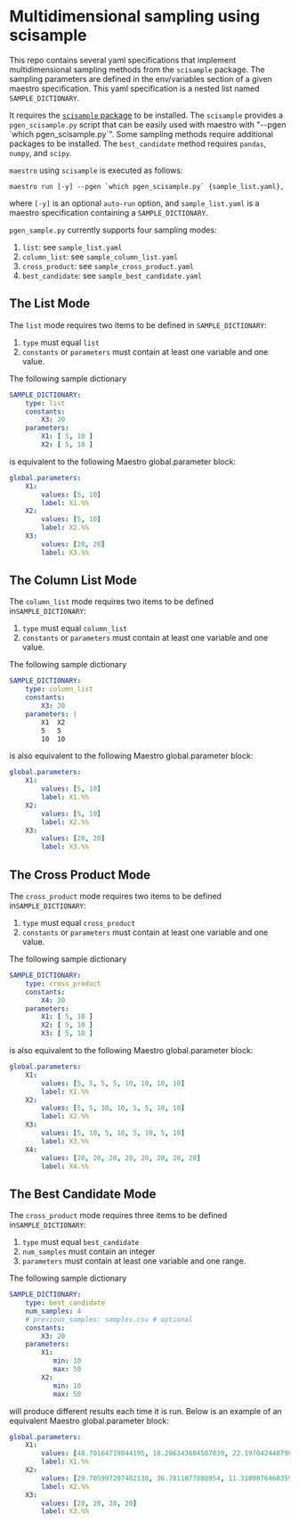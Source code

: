 # Multidimensional sampling using scisample

This repo contains several yaml specifications that implement
multidimensional sampling methods from the `scisample` package.
The sampling parameters are defined in the env/variables section 
of a given maestro specification. This yaml specification is a nested 
list named `SAMPLE_DICTIONARY`.

It requires the [`scisample` package](https://github.com/LLNL/scisample) 
to be installed. The `scisample` provides a `pgen_scisample.py` script 
that can be easily used with maestro with "--pgen \`which pgen_scisample.py\`". 
Some sampling methods require additional packages to
be installed. The `best_candidate` method requires `pandas`, `numpy`, and
`scipy`. 

`maestro` using `scisample` is executed as follows:
 
```
maestro run [-y] --pgen `which pgen_scisample.py` {sample_list.yaml},
```

where `[-y]` is an optional `auto-run` option, and `sample_list.yaml` is a maestro 
specification containing a `SAMPLE_DICTIONARY`.  

`pgen_sample.py` currently supports four sampling modes:

1. `list`: see `sample_list.yaml`
1. `column_list`: see `sample_column_list.yaml`
1. `cross_product`: see `sample_cross_product.yaml`
1. `best_candidate`: see `sample_best_candidate.yaml`

## The List Mode

The `list` mode requires two items to be defined
in `SAMPLE_DICTIONARY`:

1. `type` must equal `list`
2. `constants` or `parameters` must contain at least one variable
and one value.

The following sample dictionary

```yaml
SAMPLE_DICTIONARY:
    type: list
    constants:
        X3: 20
    parameters:
        X1: [ 5, 10 ]
        X2: [ 5, 10 ]
```
is equivalent to the following Maestro global.parameter block:

```yaml
global.parameters:
    X1:
        values: [5, 10]
        label: X1.%%
    X2:
        values: [5, 10]
        label: X2.%%
    X3:
        values: [20, 20]
        label: X3.%%
```

## The Column List Mode

The `column_list` mode requires two items to be defined
in`SAMPLE_DICTIONARY`:

1. `type` must equal `column_list`
2. `constants` or `parameters` must contain at least one variable
and one value.

The following sample dictionary

```yaml
SAMPLE_DICTIONARY:
    type: column_list
    constants:
        X3: 20
    parameters: |
        X1  X2
        5   5
        10  10
```
is also equivalent to the following Maestro global.parameter block:

```yaml
global.parameters:
    X1:
        values: [5, 10]
        label: X1.%%
    X2:
        values: [5, 10]
        label: X2.%%
    X3:
        values: [20, 20]
        label: X3.%%
```

## The Cross Product Mode

The `cross_product` mode requires two items to be defined
in`SAMPLE_DICTIONARY`:

1. `type` must equal `cross_product`
2. `constants` or `parameters` must contain at least one variable
and one value.

The following sample dictionary

```yaml
SAMPLE_DICTIONARY:
    type: cross_product
    constants:
        X4: 20
    parameters:
        X1: [ 5, 10 ]
        X2: [ 5, 10 ]
        X3: [ 5, 10 ]
```
is also equivalent to the following Maestro global.parameter block:

```yaml
global.parameters:
    X1:
        values: [5, 5, 5, 5, 10, 10, 10, 10]
        label: X1.%%
    X2:
        values: [5, 5, 10, 10, 5, 5, 10, 10]
        label: X2.%%
    X3:
        values: [5, 10, 5, 10, 5, 10, 5, 10]
        label: X3.%%
    X4:
        values: [20, 20, 20, 20, 20, 20, 20, 20]
        label: X4.%%
```

## The Best Candidate Mode

The `cross_product` mode requires three items to be defined
in`SAMPLE_DICTIONARY`:

1. `type` must equal `best_candidate`
1. `num_samples` must contain an integer
2. `parameters` must contain at least one variable
and one range.

The following sample dictionary

```yaml
SAMPLE_DICTIONARY:
    type: best_candidate
    num_samples: 4
    # previous_samples: samples.csv # optional
    constants:
        X3: 20
    parameters:
        X1:
           min: 10
           max: 50
        X2:
           min: 10
           max: 50
```
will produce different results each time it is run. Below is an example of an equivalent Maestro global.parameter block:

```yaml
global.parameters:
    X1:
        values: [48.70164719044195, 10.286343604507039, 22.19704244879045, 28.491627750335073]
        label: X1.%%
    X2:
        values: [29.705997207402138, 36.7811077888954, 11.310907646035941, 48.554124837450594]
        label: X2.%%
    X3:
        values: [20, 20, 20, 20]
        label: X3.%%
```
